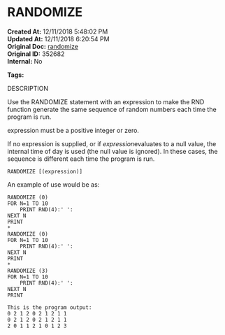 # RANDOMIZE

**Created At:** 12/11/2018 5:48:02 PM  
**Updated At:** 12/11/2018 6:20:54 PM  
**Original Doc:** [randomize](https://docs.jbase.com/36868-jbase-basic/randomize)  
**Original ID:** 352682  
**Internal:** No  

**Tags:**
<badge text='rnd' vertical='middle' />
<badge text='randomize' vertical='middle' />

DESCRIPTION

Use the RANDOMIZE statement with an expression to make the RND function generate the same sequence of random numbers each time the program is run.

expression must be a positive integer or zero.

If no expression is supplied, or if *expression*evaluates to a null value, the internal time of day is used (the null value is ignored). In these cases, the sequence is different each time the program is run.

```
RANDOMIZE [(expression)]
```



An example of use would be as:

```
RANDOMIZE (0)
FOR N=1 TO 10
    PRINT RND(4):' ':
NEXT N
PRINT
*
RANDOMIZE (0)
FOR N=1 TO 10
    PRINT RND(4):' ':
NEXT N
PRINT
*
RANDOMIZE (3)
FOR N=1 TO 10
    PRINT RND(4):' ':
NEXT N
PRINT

This is the program output:
0 2 1 2 0 2 1 2 1 1
0 2 1 2 0 2 1 2 1 1
2 0 1 1 2 1 0 1 2 3
```
